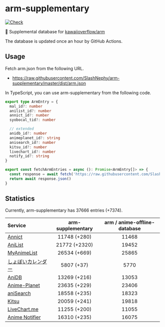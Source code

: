 # arm-supplementary

[![Check](https://github.com/SlashNephy/arm-supplementary/actions/workflows/check-node.yml/badge.svg)](https://github.com/SlashNephy/arm-supplementary/actions/workflows/check-node.yml)

💊 Supplemental database for [kawaiioverflow/arm](https://github.com/kawaiioverflow/arm)

The database is updated once an hour by GitHub Actions.

## Usage

Fetch arm.json from the following URL.

- https://raw.githubusercontent.com/SlashNephy/arm-supplementary/master/dist/arm.json

In TypeScript, you can use arm-supplementary from the following code.

```TypeScript
export type ArmEntry = {
  mal_id?: number
  anilist_id?: number
  annict_id?: number
  syobocal_tid?: number

  // extended
  anidb_id?: number
  animeplanet_id?: string
  anisearch_id?: number
  kitsu_id?: number
  livechart_id?: number
  notify_id?: string
}

export const fetchArmEntries = async (): Promise<ArmEntry[]> => {
  const response = await fetch('https://raw.githubusercontent.com/SlashNephy/arm-supplementary/master/dist/arm.json')
  return await response.json()
}
```

## Statistics

Currently, arm-supplementary has 37666 entries (+7374).

| Service                                     | arm-supplementary | arm / anime-offline-database |
| :------------------------------------------ | :---------------: | :--------------------------: |
| [Annict](https://annict.com)                |   11748 (+280)    |            11468             |
| [AniList](https://anilist.co)               |   21772 (+2320)   |            19452             |
| [MyAnimeList](https://myanimelist.net)      |   26534 (+669)    |            25865             |
| [しょぼいカレンダー](https://cal.syoboi.jp) |    5807 (+37)     |             5770             |
| [AniDB](https://anidb.net)                  |   13269 (+216)    |            13053             |
| [Anime-Planet](https://anime-planet.com)    |   23635 (+229)    |            23406             |
| [aniSearch](https://anisearch.com)          |   18558 (+235)    |            18323             |
| [Kitsu](https://kitsu.io)                   |   20059 (+241)    |            19818             |
| [LiveChart.me](https://livechart.me)        |   11255 (+200)    |            11055             |
| [Anime Notifier](https://notify.moe)        |   16310 (+235)    |            16075             |
